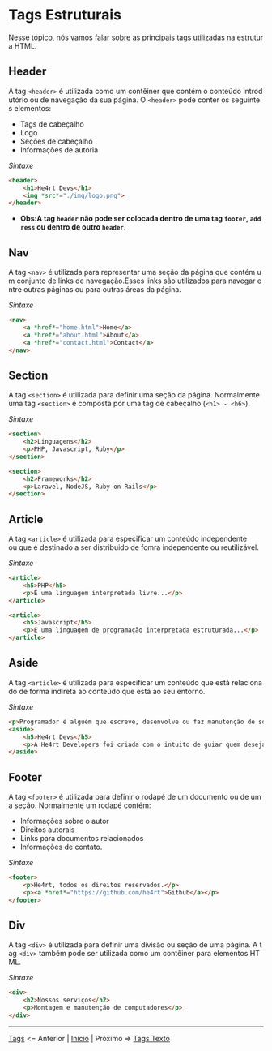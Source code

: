 # Tags Estruturais

Nesse tópico, nós vamos falar sobre as principais tags utilizadas na estrutura HTML.

## Header

A tag `<header>` é utilizada como um contêiner que contém o conteúdo introdutório ou de navegação da sua página. O `<header>` pode conter os seguintes elementos:

- Tags de cabeçalho
- Logo
- Seções de cabeçalho
- Informações de autoria

*_Sintaxe_*
```html
<header>
    <h1>He4rt Devs</h1>
    <img *src*="./img/logo.png">
</header>

```

- **Obs:A tag `header` não pode ser colocada dentro de uma tag `footer`, `address` ou dentro de outro `header`.**

## Nav

A tag `<nav>` é utilizada para representar uma seção da página que contém um conjunto de links de navegação.Esses links são utilizados para navegar entre outras páginas ou para outras áreas da página.

*_Sintaxe_*

```html
<nav>
    <a *href*="home.html">Home</a>
    <a *href*="about.html">About</a>
    <a *href*="contact.html">Contact</a>
</nav>

```

## Section

A tag `<section>` é utilizada para definir uma seção da página. Normalmente uma tag `<section>` é composta por uma tag de cabeçalho (`<h1> - <h6>`).

*_Sintaxe_*
```html
<section>
    <h2>Linguagens</h2>
    <p>PHP, Javascript, Ruby</p>
</section>

<section>
    <h2>Frameworks</h2>
    <p>Laravel, NodeJS, Ruby on Rails</p>
</section>

```

## Article

A tag `<article>` é utilizada para especificar um conteúdo independente ou que é destinado a ser distribuido de fomra independente ou reutilizável.

*_Sintaxe_*
```html
<article>
    <h5>PHP</h5>
    <p>É uma linguagem interpretada livre...</p>
</article>

<article>
    <h5>Javascript</h5>
    <p>É uma linguagem de programação interpretada estruturada...</p>
</article>

```

## Aside

A tag `<article>` é utilizada para especificar um conteúdo que está relacionado de forma indireta ao conteúdo que está ao seu entorno.

*_Sintaxe_*

```html
<p>Programador é alguém que escreve, desenvolve ou faz manutenção de software em um grande sistema ou alguém que desenvolve software para uso em computadores pessoais.</p>
<aside>
    <h5>He4rt Devs</h5>
    <p>A He4rt Developers foi criada com o intuito de guiar quem deseja iniciar na área da programação.</p>
</aside>

```

## Footer

A tag `<footer>` é utilizada para definir o rodapé de um documento ou de uma seção. Normalmente um rodapé contém:

- Informações sobre o autor
- Direitos autorais
- Links para documentos relacionados
- Informações de contato.

*_Sintaxe_*

```html
<footer>
    <p>He4rt, todos os direitos reservados.</p>
    <p><a *href*="https://github.com/he4rt">Github</a></p>
</footer>

```

## Div

A tag `<div>` é utilizada para definir uma divisão ou seção de uma página. A tag `<div>` também pode ser utilizada como um contêiner para elementos HTML.

*_Sintaxe_*

```html
<div>
    <h2>Nossos serviços</h2>
    <p>Montagem e manutenção de computadores</p>
</div>
```
---

[Tags](/contents/2.Tags.md) <= Anterior | [Início](/README.MD) | Próximo => [Tags Texto](/contents/4.Texto.md)
